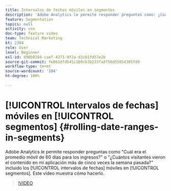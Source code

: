 ```yaml
---
title: Intervalos de fechas móviles en segmentos
description: 'Adobe Analytics le permite responder preguntas como: ¿Cuál era el promedio móvil de 60 días para los ingresos? o ¿Cuántos visitantes vieron el contenido en mi aplicación más de cinco veces la semana pasada? al incluir intervalos de fechas móviles en los segmentos. Este vídeo muestra cómo hacerlo.'
feature: Segmentation
topics: null
activity: use
doc-type: feature video
team: Technical Marketing
kt: 2304
role: User
level: Beginner
exl-id: d90b0284-caef-4271-9f2a-d3cb1fd57e2b
source-git-commit: fe861dfd541c1b9cb3b233fa3f56d55054305fd9
workflow-type: tm+mt
source-wordcount: '104'
ht-degree: 100%

---
```


# [!UICONTROL Intervalos de fechas] móviles en [!UICONTROL segmentos] {#rolling-date-ranges-in-segments}

Adobe Analytics le permite responder preguntas como &quot;Cuál era el promedio móvil de 60 días para los ingresos?&quot; o &quot;¿Cuántos visitantes vieron el contenido en mi aplicación más de cinco veces la semana pasada?&quot; incluido los [!UICONTROL intervalos de fechas] móviles en [!UICONTROL segmentos]. Este vídeo muestra cómo hacerlo.

>[!VIDEO](https://video.tv.adobe.com/v/25403/?quality=12)

